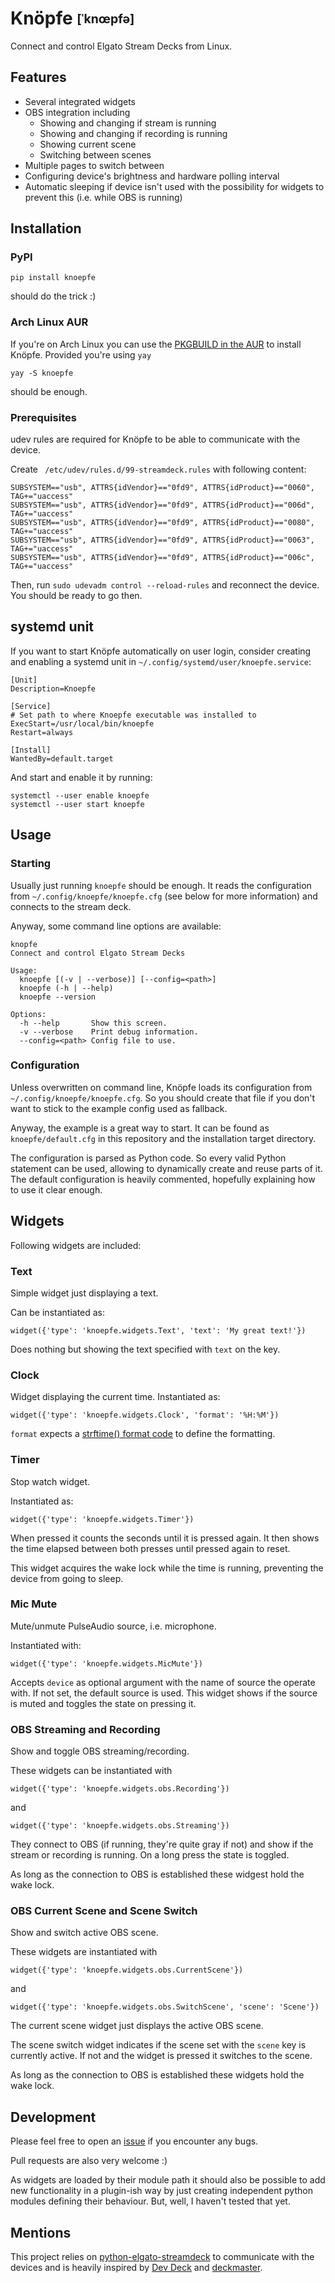 # Knöpfe <sub><sup>[ˈknœpfə]</sub></sup>

Connect and control Elgato Stream Decks from Linux.

## Features

- Several integrated widgets
- OBS integration including
    - Showing and changing if stream is running
    - Showing and changing if recording is running
    - Showing current scene
    - Switching between scenes
- Multiple pages to switch between
- Configuring device's brightness and hardware polling interval
- Automatic sleeping if device isn't used with the possibility for widgets to prevent this (i.e. while OBS is running)

## Installation

### PyPI

    pip install knoepfe

should do the trick :)


### Arch Linux AUR

If you're on Arch Linux you can use the [PKGBUILD in the AUR](https://aur.archlinux.org/packages/knoepfe) to install Knöpfe.
Provided you're using `yay`

    yay -S knoepfe

should be enough.

### Prerequisites

udev rules are required for Knöpfe to be able to communicate with the device.

Create ` /etc/udev/rules.d/99-streamdeck.rules` with following content:

    SUBSYSTEM=="usb", ATTRS{idVendor}=="0fd9", ATTRS{idProduct}=="0060", TAG+="uaccess"
    SUBSYSTEM=="usb", ATTRS{idVendor}=="0fd9", ATTRS{idProduct}=="006d", TAG+="uaccess"
    SUBSYSTEM=="usb", ATTRS{idVendor}=="0fd9", ATTRS{idProduct}=="0080", TAG+="uaccess"
    SUBSYSTEM=="usb", ATTRS{idVendor}=="0fd9", ATTRS{idProduct}=="0063", TAG+="uaccess"
    SUBSYSTEM=="usb", ATTRS{idVendor}=="0fd9", ATTRS{idProduct}=="006c", TAG+="uaccess"

Then, run `sudo udevadm control --reload-rules` and reconnect the device. You should be ready to go then.

## systemd unit

If you want to start Knöpfe automatically on user login, consider creating and enabling a systemd unit in `~/.config/systemd/user/knoepfe.service`:

    [Unit]
    Description=Knoepfe

    [Service]
    # Set path to where Knoepfe executable was installed to
    ExecStart=/usr/local/bin/knoepfe
    Restart=always

    [Install]
    WantedBy=default.target

And start and enable it by running:

    systemctl --user enable knoepfe
    systemctl --user start knoepfe

## Usage

### Starting

Usually just running `knoepfe` should be enough. It reads the configuration from `~/.config/knoepfe/knoepfe.cfg` (see below for more information) and connects to the stream deck.

Anyway, some command line options are available:

    knopfe
    Connect and control Elgato Stream Decks

    Usage:
      knoepfe [(-v | --verbose)] [--config=<path>]
      knoepfe (-h | --help)
      knoepfe --version

    Options:
      -h --help       Show this screen.
      -v --verbose    Print debug information.
      --config=<path> Config file to use.


### Configuration

Unless overwritten on command line, Knöpfe loads its configuration from `~/.config/knoepfe/knoepfe.cfg`. So you should create that file if you don't want to stick to the example config used as fallback.

Anyway, the example is a great way to start. It can be found as `knoepfe/default.cfg` in this repository and the installation target directory.

The configuration is parsed as Python code. So every valid Python statement can be used, allowing to dynamically create and reuse parts of it.
The default configuration is heavily commented, hopefully explaining how to use it clear enough.

## Widgets

Following widgets are included:

### Text

Simple widget just displaying a text.

Can be instantiated as:

    widget({'type': 'knoepfe.widgets.Text', 'text': 'My great text!'})

Does nothing but showing the text specified with `text` on the key.

### Clock

Widget displaying the current time. Instantiated as:

    widget({'type': 'knoepfe.widgets.Clock', 'format': '%H:%M'})

`format` expects a [strftime() format code](https://docs.python.org/3/library/datetime.html#strftime-and-strptime-format-codes) to define the formatting.

### Timer

Stop watch widget.

Instantiated as:

    widget({'type': 'knoepfe.widgets.Timer'})

When pressed it counts the seconds until it is pressed again. It then shows the time elapsed between both presses until pressed again to reset.

This widget acquires the wake lock while the time is running, preventing the device from going to sleep.

### Mic Mute

Mute/unmute PulseAudio source, i.e. microphone.

Instantiated with:

    widget({'type': 'knoepfe.widgets.MicMute'})

Accepts `device` as optional argument with the name of source the operate with. If not set, the default source is used.
This widget shows if the source is muted and toggles the state on pressing it.

### OBS Streaming and Recording

Show and toggle OBS streaming/recording.

These widgets can be instantiated with

    widget({'type': 'knoepfe.widgets.obs.Recording'})

and

    widget({'type': 'knoepfe.widgets.obs.Streaming'})

They connect to OBS (if running, they're quite gray if not) and show if the stream or recording is running. On a long press the state is toggled.

As long as the connection to OBS is established these widgest hold the wake lock.

### OBS Current Scene and Scene Switch

Show and switch active OBS scene.

These widgets are instantiated with

    widget({'type': 'knoepfe.widgets.obs.CurrentScene'})

and

    widget({'type': 'knoepfe.widgets.obs.SwitchScene', 'scene': 'Scene'})

The current scene widget just displays the active OBS scene.

The scene switch widget indicates if the scene set with the `scene` key is currently active. If not and the widget is pressed it switches to the scene.

As long as the connection to OBS is established these widgets hold the wake lock.

## Development

Please feel free to open an [issue](https://github.com/lnqs/knoepfe/issues) if you encounter any bugs.

Pull requests are also very welcome :)

As widgets are loaded by their module path it should also be possible to add new functionality in a plugin-ish way by just creating independent python modules defining their behaviour. But, well, I haven't tested that yet.

## Mentions

This project relies on [python-elgato-streamdeck](https://github.com/abcminiuser/python-elgato-streamdeck) to communicate with the devices and is heavily inspired by [Dev Deck](https://github.com/jamesridgway/devdeck) and [deckmaster](https://github.com/muesli/deckmaster/).
